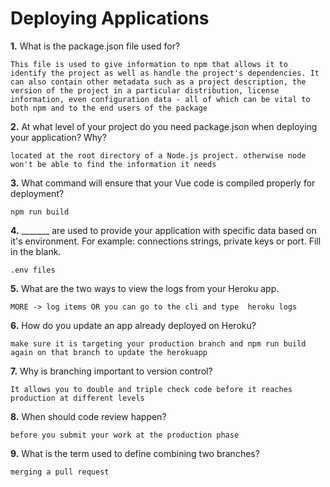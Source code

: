 # Deploying Applications

**1.** What is the package.json file used for?
<!-- enter you answer in the space below -->
```
This file is used to give information to npm that allows it to identify the project as well as handle the project's dependencies. It can also contain other metadata such as a project description, the version of the project in a particular distribution, license information, even configuration data - all of which can be vital to both npm and to the end users of the package
``` 
**2.** At what level of your project do you need package.json when deploying your application? Why?
<!-- enter you answer in the space below -->
``` 
located at the root directory of a Node.js project. otherwise node won't be able to find the information it needs
```
**3.** What command will ensure that your Vue code is compiled properly for deployment?
<!-- enter you answer in the space below -->
```
npm run build
```
**4.** _______ are used to provide your application with specific data based on it's environment. For example: connections strings, private keys or port. Fill in the blank.
<!-- enter you answer in the space below -->
```
.env files
```
**5.** What are the two ways to view the logs from your Heroku app.
<!-- enter you answer in the space below -->
```
MORE -> log items OR you can go to the cli and type  heroku logs
```
**6.** How do you update an app already deployed on Heroku?
<!-- enter you answer in the space below -->
```
make sure it is targeting your production branch and npm run build again on that branch to update the herokuapp
```
**7.** Why is branching important to version control?
<!-- enter you answer in the space below -->
```
It allows you to double and triple check code before it reaches production at different levels
```
**8.** When should code review happen?
<!-- enter you answer in the space below -->
```
before you submit your work at the production phase
```
**9.** What is the term used to define combining two branches?
<!-- enter you answer in the space below -->
```
merging a pull request
```
